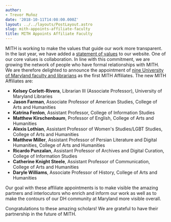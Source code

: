 ```yaml
---
author:
- Trevor Muñoz
date: '2018-10-11T14:08:00.000Z'
layout: ../../layouts/PostLayout.astro
slug: mith-appoints-affiliate-faculty
title: MITH Appoints Affiliate Faculty
---
```


MITH is working to make the values that guide our work more transparent. In the last year, we have added a [statement of values](http://mith.umd.edu/about/values/) to our website. One of our core values is collaboration. In line with this commitment, we are growing the network of people who have formal relationships with MITH. We are therefore delighted to announce the appointment of [nine University of Maryland faculty and librarians](https://mith.umd.edu/people/) as the first MITH Affiliates. The new MITH Affiliates are:

- **Kelsey Corlett-Rivera**, Librarian III (Associate Professor), University of Maryland Libraries
- **Jason Farman**, Associate Professor of American Studies, College of Arts and Humanities
- **Katrina Fenlon**, Assistant Professor, College of Information Studies
- **Matthew Kirschenbaum**, Professor of English, College of Arts and Humanities
- **Alexis Lothian**, Assistant Professor of Women's Studies/LGBT Studies, College of Arts and Humanities
- **Matthew Miller**, Assistant Professor of Persian Literature and Digital Humanities, College of Arts and Humanities
- **Ricardo Punzalan**, Assistant Professor of Archives and Digital Curation, College of Information Studies
- **Catherine Knight Steele**, Assistant Professor of Communication, College of Arts and Humanities
- **Daryle Williams**, Associate Professor of History, College of Arts and Humanities

Our goal with these affiliate appointments is to make visible the amazing partners and interlocutors who enrich and inform our work as well as to make the contours of our DH community at Maryland more visible overall.

Congratulations to these amazing scholars! We are grateful to have their partnership in the future of MITH.